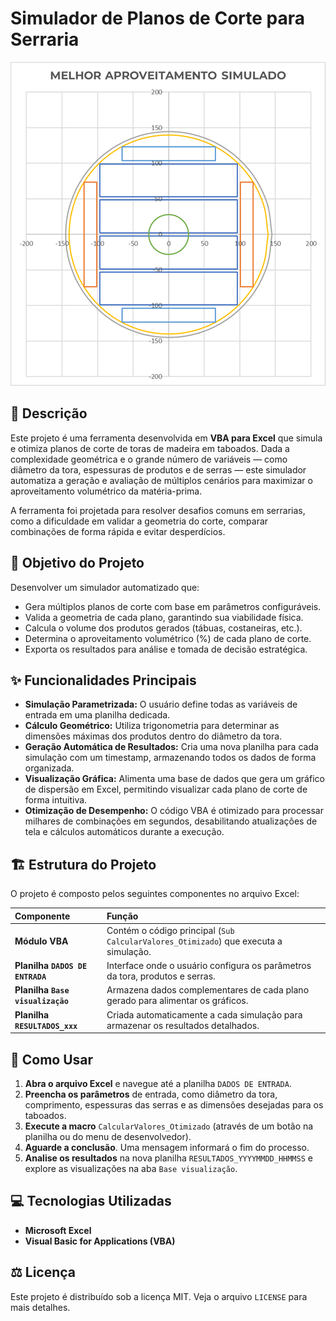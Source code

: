 # Simulador de Planos de Corte para Serraria

![Imagem plano de corte](Imagens/Imagem1.png)

## 📖 Descrição

Este projeto é uma ferramenta desenvolvida em **VBA para Excel** que simula e otimiza planos de corte de toras de madeira em taboados. Dada a complexidade geométrica e o grande número de variáveis — como diâmetro da tora, espessuras de produtos e de serras — este simulador automatiza a geração e avaliação de múltiplos cenários para maximizar o aproveitamento volumétrico da matéria-prima.

A ferramenta foi projetada para resolver desafios comuns em serrarias, como a dificuldade em validar a geometria do corte, comparar combinações de forma rápida e evitar desperdícios.

## 🎯 Objetivo do Projeto

Desenvolver um simulador automatizado que:
- Gera múltiplos planos de corte com base em parâmetros configuráveis.
- Valida a geometria de cada plano, garantindo sua viabilidade física.
- Calcula o volume dos produtos gerados (tábuas, costaneiras, etc.).
- Determina o aproveitamento volumétrico (%) de cada plano de corte.
- Exporta os resultados para análise e tomada de decisão estratégica.

## ✨ Funcionalidades Principais

- **Simulação Parametrizada:** O usuário define todas as variáveis de entrada em uma planilha dedicada.
- **Cálculo Geométrico:** Utiliza trigonometria para determinar as dimensões máximas dos produtos dentro do diâmetro da tora.
- **Geração Automática de Resultados:** Cria uma nova planilha para cada simulação com um timestamp, armazenando todos os dados de forma organizada.
- **Visualização Gráfica:** Alimenta uma base de dados que gera um gráfico de dispersão em Excel, permitindo visualizar cada plano de corte de forma intuitiva.
- **Otimização de Desempenho:** O código VBA é otimizado para processar milhares de combinações em segundos, desabilitando atualizações de tela e cálculos automáticos durante a execução.

## 🏗️ Estrutura do Projeto

O projeto é composto pelos seguintes componentes no arquivo Excel:

| Componente | Função |
| :--- | :--- |
| **Módulo VBA** | Contém o código principal (`Sub CalcularValores_Otimizado`) que executa a simulação. |
| **Planilha `DADOS DE ENTRADA`** | Interface onde o usuário configura os parâmetros da tora, produtos e serras. |
| **Planilha `Base visualização`** | Armazena dados complementares de cada plano gerado para alimentar os gráficos. |
| **Planilha `RESULTADOS_xxx`** | Criada automaticamente a cada simulação para armazenar os resultados detalhados. |

## 🚀 Como Usar

1. **Abra o arquivo Excel** e navegue até a planilha `DADOS DE ENTRADA`.
2. **Preencha os parâmetros** de entrada, como diâmetro da tora, comprimento, espessuras das serras e as dimensões desejadas para os taboados.
3. **Execute a macro** `CalcularValores_Otimizado` (através de um botão na planilha ou do menu de desenvolvedor).
4. **Aguarde a conclusão**. Uma mensagem informará o fim do processo.
5. **Analise os resultados** na nova planilha `RESULTADOS_YYYYMMDD_HHMMSS` e explore as visualizações na aba `Base visualização`.

## 💻 Tecnologias Utilizadas

- **Microsoft Excel**
- **Visual Basic for Applications (VBA)**

## ⚖️ Licença

Este projeto é distribuído sob a licença MIT. Veja o arquivo `LICENSE` para mais detalhes.

